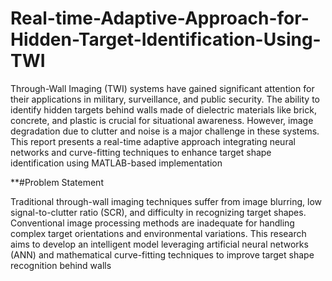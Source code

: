 # Real-time-Adaptive-Approach-for-Hidden-Target-Identification-Using-TWI
Through-Wall Imaging (TWI) systems have gained significant attention for their applications
in military, surveillance, and public security. The ability to identify hidden targets behind
walls made of dielectric materials like brick, concrete, and plastic is crucial for situational
awareness. However, image degradation due to clutter and noise is a major challenge in these
systems. This report presents a real-time adaptive approach integrating neural networks and
curve-fitting techniques to enhance target shape identification using MATLAB-based
implementation

**#Problem Statement

Traditional through-wall imaging techniques suffer from image blurring, low signal-to-clutter
ratio (SCR), and difficulty in recognizing target shapes. Conventional image processing
methods are inadequate for handling complex target orientations and environmental
variations. This research aims to develop an intelligent model leveraging artificial neural
networks (ANN) and mathematical curve-fitting techniques to improve target shape
recognition behind walls
